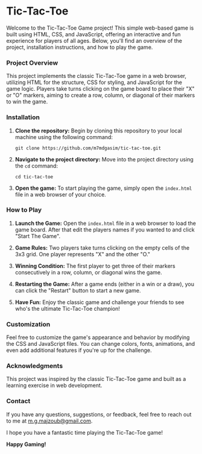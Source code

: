 # Tic-Tac-Toe


Welcome to the Tic-Tac-Toe Game project! This simple web-based game is built using HTML, CSS, and JavaScript, offering an interactive and fun experience for players of all ages. Below, you'll find an overview of the project, installation instructions, and how to play the game.

### Project Overview

This project implements the classic Tic-Tac-Toe game in a web browser, utilizing HTML for the structure, CSS for styling, and JavaScript for the game logic. Players take turns clicking on the game board to place their "X" or "O" markers, aiming to create a row, column, or diagonal of their markers to win the game.

### Installation

1. **Clone the repository:** Begin by cloning this repository to your local machine using the following command:

   ```
   git clone https://github.com/m7mdgasim/tic-tac-toe.git
   ```

2. **Navigate to the project directory:** Move into the project directory using the `cd` command:

   ```
   cd tic-tac-toe
   ```

3. **Open the game:** To start playing the game, simply open the `index.html` file in a web browser of your choice.

### How to Play

1. **Launch the Game:** Open the `index.html` file in a web browser to load the game board. After that edit the players names if you wanted to and click "Start The Game".

2. **Game Rules:** Two players take turns clicking on the empty cells of the 3x3 grid. One player represents "X" and the other "O."

3. **Winning Condition:** The first player to get three of their markers consecutively in a row, column, or diagonal wins the game.

4. **Restarting the Game:** After a game ends (either in a win or a draw), you can click the "Restart" button to start a new game.

5. **Have Fun:** Enjoy the classic game and challenge your friends to see who's the ultimate Tic-Tac-Toe champion!

### Customization

Feel free to customize the game's appearance and behavior by modifying the CSS and JavaScript files. You can change colors, fonts, animations, and even add additional features if you're up for the challenge.

### Acknowledgments

This project was inspired by the classic Tic-Tac-Toe game and built as a learning exercise in web development. 
### Contact

If you have any questions, suggestions, or feedback, feel free to reach out to me at m.g.majzoub@gmail.com.

I hope you have a fantastic time playing the Tic-Tac-Toe game!

**Happy Gaming!**
